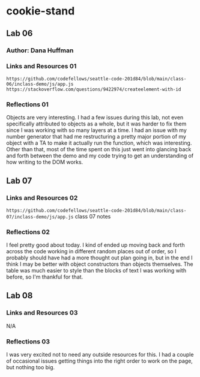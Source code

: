 # cookie-stand

## Lab 06

### Author: Dana Huffman

### Links and Resources 01

`https://github.com/codefellows/seattle-code-201d84/blob/main/class-06/inclass-demo/js/app.js`
`https://stackoverflow.com/questions/9422974/createelement-with-id`

### Reflections 01

Objects are very interesting. I had a few issues during this lab, not even specifically attributed to objects as a whole, but it was harder to fix them since I was working with so many layers at a time. I had an issue with my number generator that had me restructuring a pretty major portion of my object with a TA to make it actually run the function, which was interesting. Other than that, most of the time spent on this just went into glancing back and forth between the demo and my code trying to get an understanding of how writing to the DOM works.

## Lab 07

### Links and Resources 02

`https://github.com/codefellows/seattle-code-201d84/blob/main/class-07/inclass-demo/js/app.js`
class 07 notes

### Reflections 02

I feel pretty good about today. I kind of ended up moving back and forth across the code working in different random places out of order, so I probably should have had a more thought out plan going in, but in the end I think I may be better with object constructors than objects themselves. The table was much easier to style than the blocks of text I was working with before, so I'm thankful for that.

## Lab 08

### Links and Resources 03

N/A

### Reflections 03

I was very excited not to need any outside resources for this. I had a couple of occasional issues getting things into the right order to work on the page, but nothing too big.
